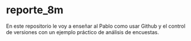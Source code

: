 # reporte_8m
En este repositorio le voy a enseñar al Pablo como usar Github y el control de versiones con un ejemplo práctico de análisis de encuestas.
